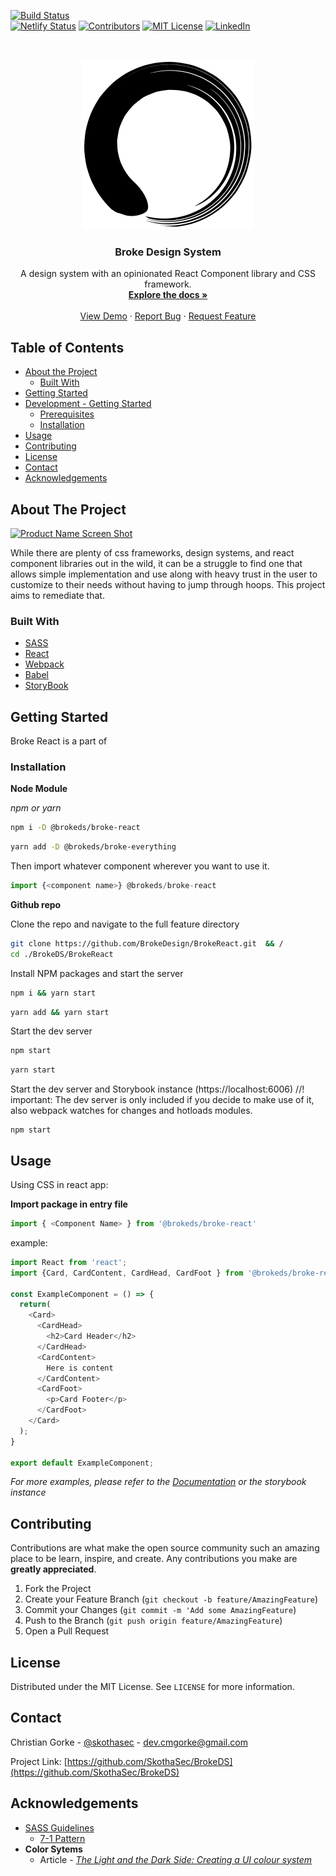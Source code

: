 <!--
*** Thanks for checking out this README Template. If you have a suggestion that would
*** make this better please fork the repo and create a pull request or simple open
*** an issue with the tag "enhancement".
*** Thanks again! Now go create something AMAZING! :D
-->





<!-- PROJECT SHIELDS -->
[![Build Status][build-shield]]() <br />
[![Netlify Status](https://api.netlify.com/api/v1/badges/40aee951-68c0-4d2d-a7d3-675c57166adc/deploy-status)][netlify-build-shield]
[![Contributors][contributors-shield]]()
[![MIT License][license-shield]][license-url]
[![LinkedIn][linkedin-shield]][linkedin-url]



<!-- PROJECT LOGO -->
<br />
<p align="center">
  <a href="https://brokeds.netlify.com">
    <img src="./public/logo.svg" alt="Logo">
  </a>

  <h3 align="center">Broke Design System</h3>

  <p align="center">
    A design system with an opinionated React Component library and CSS framework.
    <br />
    <a href="https://brokeds.netlify.com/"><strong>Explore the docs »</strong></a>
    <br />
    <br />
    <a href="https://brokeds.netlify.com/">View Demo</a>
    ·
    <a href="https://github.com/BrokeDesign/BrokeReact/issues">Report Bug</a>
    ·
    <a href="https://github.com/BrokeDesign/BrokeReact/issues">Request Feature</a>

  
  </p>
</p>



<!-- TABLE OF CONTENTS -->
## Table of Contents

* [About the Project](#about-the-project)
  * [Built With](#built-with)
* [Getting Started](#getting-started)
* [Development - Getting Started](#development-getting-started)
  * [Prerequisites](#prerequisites)
  * [Installation](#installation)
* [Usage](#usage)
* [Contributing](#contributing)
* [License](#license)
* [Contact](#contact)
* [Acknowledgements](#acknowledgements)



<!-- ABOUT THE PROJECT -->
## About The Project

[![Product Name Screen Shot][product-screenshot]](https://brokeds.netlify.com/) 

While there are plenty of css frameworks, design systems, and react component libraries out in the wild, it can be a struggle to find one that allows simple implementation and use along with heavy trust in the user to customize to their needs without having to jump through hoops. This project aims to remediate that.

### Built With

* [SASS](https://sass.com) 
* [React](https://reactjs.org)
* [Webpack](https://webpackjs.com)
* [Babel](https://babeljs.com)
* [StoryBook](https://storybook.js.org)


<!-- GETTING STARTED -->
## Getting Started

Broke React is a part of 

### Installation
**Node Module**

_npm or yarn_
```sh
npm i -D @brokeds/broke-react
```
```sh
yarn add -D @brokeds/broke-everything
```

Then import whatever component wherever you want to use it.
```js
import {<component name>} @brokeds/broke-react
```


**Github repo**

Clone the repo and navigate to the full feature directory

```sh
git clone https://github.com/BrokeDesign/BrokeReact.git  && /
cd ./BrokeDS/BrokeReact
```

Install NPM packages and start the server

```sh
npm i && yarn start
```
```sh
yarn add && yarn start
```

Start the dev server
```sh
npm start
```
```sh
yarn start
```

Start the dev server and Storybook instance (https://localhost:6006)
//! important: The dev server is only included if you decide to make use of it, also webpack watches for changes and hotloads modules.
```
npm start 
```

<!-- USAGE EXAMPLES -->
## Usage

Using CSS in react app:

**Import package in entry file**

```js
import { <Component Name> } from '@brokeds/broke-react' 
```

example:
```js
import React from 'react';
import {Card, CardContent, CardHead, CardFoot } from '@brokeds/broke-react';

const ExampleComponent = () => {
  return(
    <Card>
      <CardHead>
        <h2>Card Header</h2>
      </CardHead>
      <CardContent>
        Here is content
      </CardContent>
      <CardFoot>
        <p>Card Footer</p>
      </CardFoot>
    </Card>
  );
}

export default ExampleComponent;

```



_For more examples, please refer to the [Documentation](https://brokeds.netlify.com/) or the storybook instance_



<!-- CONTRIBUTING -->
## Contributing

Contributions are what make the open source community such an amazing place to be learn, inspire, and create. Any contributions you make are **greatly appreciated**.

1. Fork the Project
2. Create your Feature Branch (`git checkout -b feature/AmazingFeature`)
3. Commit your Changes (`git commit -m 'Add some AmazingFeature`)
4. Push to the Branch (`git push origin feature/AmazingFeature`)
5. Open a Pull Request



<!-- LICENSE -->
## License

Distributed under the MIT License. See `LICENSE` for more information.



<!-- CONTACT -->
## Contact

Christian Gorke - [@skothasec](https://twitter.com/skothasec) - dev.cmgorke@gmail.com

Project Link: [https://github.com/SkothaSec/BrokeDS](https://github.com/SkothaSec/BrokeDS)



<!-- ACKNOWLEDGEMENTS -->
## Acknowledgements
* [SASS Guidelines](https://sass-guidline.es/)
  * [7-1 Pattern](https://sass-guidelin.es/#the-7-1-pattern)
* **Color Sytems**
  * Article - [_The Light and the Dark Side: Creating a UI colour system_](https://uxdesign.cc/the-light-and-the-dark-side-creating-a-ui-colour-system-in-3-steps-41818c5bdb60)





<!-- MARKDOWN LINKS & IMAGES -->
[netlify-build-shield]: https://app.netlify.com/sites/brokeds/deploys
[build-shield]: https://img.shields.io/badge/build-passing-brightgreen.svg?style=flat-square
[contributors-shield]: https://img.shields.io/badge/contributors-1-orange.svg?style=flat-square
[license-shield]: https://img.shields.io/badge/license-MIT-blue.svg?style=flat-square
[license-url]: https://choosealicense.com/licenses/mit
[linkedin-shield]: https://img.shields.io/badge/-LinkedIn-black.svg?style=flat-square&logo=linkedin&colorB=555
[linkedin-url]: https://linkedin.com/in/cmgorke
[product-screenshot]: https://raw.githubusercontent.com/othneildrew/Best-README-Template/master/screenshot.png

